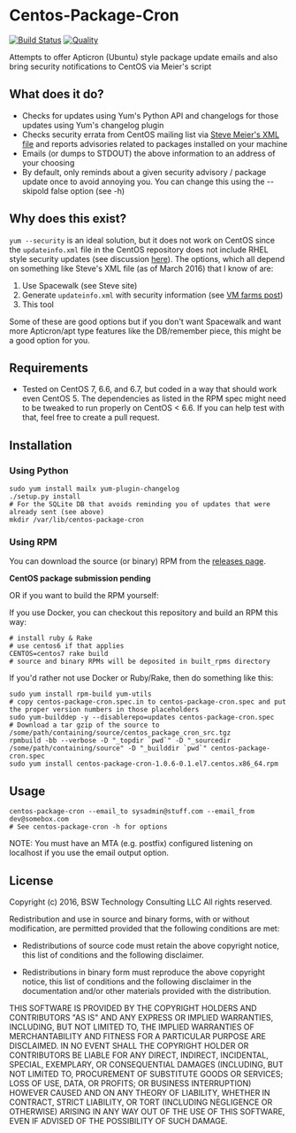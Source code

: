# Centos-Package-Cron

[![Build Status](http://img.shields.io/travis/wied03/centos-package-cron/master.svg?style=flat)](http://travis-ci.org/wied03/centos-package-cron)
[![Quality](http://img.shields.io/codeclimate/github/wied03/centos-package-cron.svg?style=flat-square)](https://codeclimate.com/github/wied03/centos-package-cron)

Attempts to offer Apticron (Ubuntu) style package update emails and also bring security notifications to CentOS via Meier's script

## What does it do?

* Checks for updates using Yum's Python API and changelogs for those updates using Yum's changelog plugin
* Checks security errata from CentOS mailing list via [Steve Meier's XML file](http://cefs.steve-meier.de/) and reports advisories related to packages installed on your machine
* Emails (or dumps to STDOUT) the above information to an address of your choosing
* By default, only reminds about a given security advisory / package update once to avoid annoying you.  You can change this using the --skipold false option (see -h)

## Why does this exist?

`yum --security` is an ideal solution, but it does not work on CentOS since the `updateinfo.xml` file in the CentOS repository does not include RHEL style security updates (see discussion [here](https://www.centos.org/forums/viewtopic.php?t=30967)). The options, which all depend on something like Steve's XML file (as of March 2016) that I know of are:

1. Use Spacewalk (see Steve site)
2. Generate `updateinfo.xml` with security information (see [VM farms post](http://blog.vmfarms.com/2013/12/inject-little-security-in-to-your.html))
3. This tool

Some of these are good options but if you don't want Spacewalk and want more Apticron/apt type features like the DB/remember piece, this might be a good option for you.

## Requirements

* Tested on CentOS 7, 6.6, and 6.7, but coded in a way that should work even CentOS 5. The dependencies as listed in the RPM spec might need to be tweaked to run properly on CentOS < 6.6. If you can help test with that, feel free to create a pull request.

## Installation

### Using Python

```shell
sudo yum install mailx yum-plugin-changelog
./setup.py install
# For the SQLite DB that avoids reminding you of updates that were already sent (see above)
mkdir /var/lib/centos-package-cron
```

### Using RPM

You can download the source (or binary) RPM from the [releases page](https://github.com/wied03/centos-package-cron/releases).

**CentOS package submission pending**

OR if you want to build the RPM yourself:

If you use Docker, you can checkout this repository and build an RPM this way:

```shell
# install ruby & Rake
# use centos6 if that applies
CENTOS=centos7 rake build
# source and binary RPMs will be deposited in built_rpms directory
```

If you'd rather not use Docker or Ruby/Rake, then do something like this:
```shell
sudo yum install rpm-build yum-utils
# copy centos-package-cron.spec.in to centos-package-cron.spec and put the proper version numbers in those placeholders
sudo yum-builddep -y --disablerepo=updates centos-package-cron.spec
# Download a tar gzip of the source to /some/path/containing/source/centos_package_cron_src.tgz
rpmbuild -bb --verbose -D "_topdir `pwd`" -D "_sourcedir /some/path/containing/source" -D "_builddir `pwd`" centos-package-cron.spec
sudo yum install centos-package-cron-1.0.6-0.1.el7.centos.x86_64.rpm
```

## Usage

```shell
centos-package-cron --email_to sysadmin@stuff.com --email_from dev@somebox.com
# See centos-package-cron -h for options
```

NOTE: You must have an MTA (e.g. postfix) configured listening on localhost if you use the email output option.

## License
Copyright (c) 2016, BSW Technology Consulting LLC
All rights reserved.

Redistribution and use in source and binary forms, with or without
modification, are permitted provided that the following conditions are met:

* Redistributions of source code must retain the above copyright notice, this
  list of conditions and the following disclaimer.

* Redistributions in binary form must reproduce the above copyright notice,
  this list of conditions and the following disclaimer in the documentation
  and/or other materials provided with the distribution.

THIS SOFTWARE IS PROVIDED BY THE COPYRIGHT HOLDERS AND CONTRIBUTORS "AS IS"
AND ANY EXPRESS OR IMPLIED WARRANTIES, INCLUDING, BUT NOT LIMITED TO, THE
IMPLIED WARRANTIES OF MERCHANTABILITY AND FITNESS FOR A PARTICULAR PURPOSE ARE
DISCLAIMED. IN NO EVENT SHALL THE COPYRIGHT HOLDER OR CONTRIBUTORS BE LIABLE
FOR ANY DIRECT, INDIRECT, INCIDENTAL, SPECIAL, EXEMPLARY, OR CONSEQUENTIAL
DAMAGES (INCLUDING, BUT NOT LIMITED TO, PROCUREMENT OF SUBSTITUTE GOODS OR
SERVICES; LOSS OF USE, DATA, OR PROFITS; OR BUSINESS INTERRUPTION) HOWEVER
CAUSED AND ON ANY THEORY OF LIABILITY, WHETHER IN CONTRACT, STRICT LIABILITY,
OR TORT (INCLUDING NEGLIGENCE OR OTHERWISE) ARISING IN ANY WAY OUT OF THE USE
OF THIS SOFTWARE, EVEN IF ADVISED OF THE POSSIBILITY OF SUCH DAMAGE.
